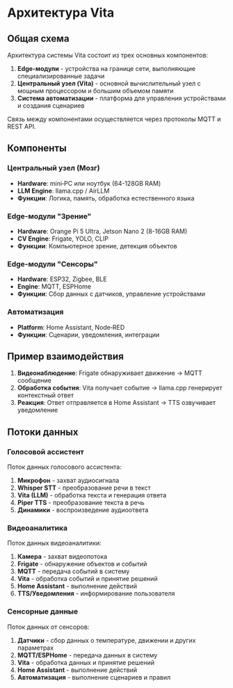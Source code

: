# Архитектура Vita

## Общая схема

Архитектура системы Vita состоит из трех основных компонентов:
1. **Edge-модули** - устройства на границе сети, выполняющие специализированные задачи
2. **Центральный узел (Vita)** - основной вычислительный узел с мощным процессором и большим объемом памяти
3. **Система автоматизации** - платформа для управления устройствами и создания сценариев

Связь между компонентами осуществляется через протоколы MQTT и REST API.

## Компоненты

### Центральный узел (Мозг)
- **Hardware**: mini‑PC или ноутбук (64-128GB RAM)
- **LLM Engine**: llama.cpp / AirLLM
- **Функции**: Логика, память, обработка естественного языка

### Edge-модули "Зрение"
- **Hardware**: Orange Pi 5 Ultra, Jetson Nano 2 (8-16GB RAM)
- **CV Engine**: Frigate, YOLO, CLIP
- **Функции**: Компьютерное зрение, детекция объектов

### Edge-модули "Сенсоры"
- **Hardware**: ESP32, Zigbee, BLE
- **Engine**: MQTT, ESPHome
- **Функции**: Сбор данных с датчиков, управление устройствами

### Автоматизация
- **Platform**: Home Assistant, Node‑RED
- **Функции**: Сценарии, уведомления, интеграции

## Пример взаимодействия

1. **Видеонаблюдение**: Frigate обнаруживает движение → MQTT сообщение
2. **Обработка события**: Vita получает событие → llama.cpp генерирует контекстный ответ
3. **Реакция**: Ответ отправляется в Home Assistant → TTS озвучивает уведомление

## Потоки данных

### Голосовой ассистент
Поток данных голосового ассистента:
1. **Микрофон** - захват аудиосигнала
2. **Whisper STT** - преобразование речи в текст
3. **Vita (LLM)** - обработка текста и генерация ответа
4. **Piper TTS** - преобразование текста в речь
5. **Динамики** - воспроизведение аудиоответа

### Видеоаналитика
Поток данных видеоаналитики:
1. **Камера** - захват видеопотока
2. **Frigate** - обнаружение объектов и событий
3. **MQTT** - передача событий в систему
4. **Vita** - обработка событий и принятие решений
5. **Home Assistant** - выполнение действий
6. **TTS/Уведомления** - информирование пользователя

### Сенсорные данные
Поток данных от сенсоров:
1. **Датчики** - сбор данных о температуре, движении и других параметрах
2. **MQTT/ESPHome** - передача данных в систему
3. **Vita** - обработка данных и принятие решений
4. **Home Assistant** - выполнение действий
5. **Автоматизация** - выполнение сценариев и правил